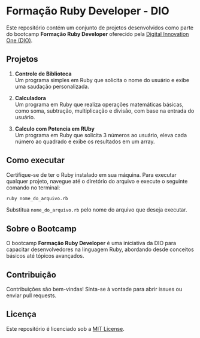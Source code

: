 # Formação Ruby Developer - DIO

Este repositório contém um conjunto de projetos desenvolvidos como parte do bootcamp **Formação Ruby Developer** oferecido pela [Digital Innovation One (DIO)](https://www.dio.me/).

## Projetos

1. **Controle de Biblioteca**  
   Um programa simples em Ruby que solicita o nome do usuário e exibe uma saudação personalizada.

2. **Calculadora**  
   Um programa em Ruby que realiza operações matemáticas básicas, como soma, subtração, multiplicação e divisão, com base na entrada do usuário.

3. **Calculo com Potencia em RUby**  
   Um programa em Ruby que solicita 3 números ao usuário, eleva cada número ao quadrado e exibe os resultados em um array.

## Como executar

Certifique-se de ter o Ruby instalado em sua máquina. Para executar qualquer projeto, navegue até o diretório do arquivo e execute o seguinte comando no terminal:

```bash
ruby nome_do_arquivo.rb
```

Substitua `nome_do_arquivo.rb` pelo nome do arquivo que deseja executar.

## Sobre o Bootcamp

O bootcamp **Formação Ruby Developer** é uma iniciativa da DIO para capacitar desenvolvedores na linguagem Ruby, abordando desde conceitos básicos até tópicos avançados.

## Contribuição

Contribuições são bem-vindas! Sinta-se à vontade para abrir issues ou enviar pull requests.

## Licença

Este repositório é licenciado sob a [MIT License](LICENSE).